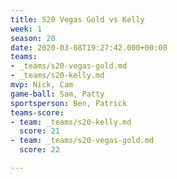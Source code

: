 ```yaml
---
title: S20 Vegas Gold vs Kelly
week: 1
season: 20
date: 2020-03-08T19:27:42.000+00:00
teams:
- _teams/s20-vegas-gold.md
- _teams/s20-kelly.md
mvp: Nick, Cam
game-ball: Sam, Patty
sportsperson: Ben, Patrick
teams-score:
- team: _teams/s20-kelly.md
  score: 21
- team: _teams/s20-vegas-gold.md
  score: 22

---
```

